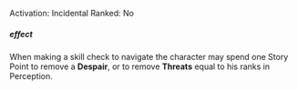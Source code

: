 Activation: Incidental
Ranked: No
##### effect
When making a skill check to navigate
the character may spend one Story
Point to remove a **Despair**, or to remove **Threats** equal to
his ranks in Perception.